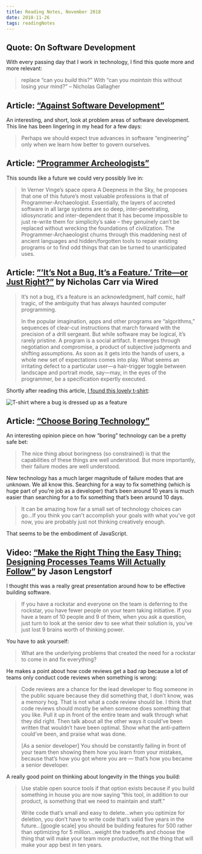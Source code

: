 ```yaml
---
title: Reading Notes, November 2018
date: 2018-11-26
tags: readingNotes
---
```


## Quote: On Software Development

With every passing day that I work in technology, I find this quote more and more relevant:

> replace “can you _build_ this?” With “can you _maintain_ this without losing your mind?” – Nicholas Gallagher

## Article: [“Against Software Development”](http://www.rntz.net/post/against-software-development.html)

An interesting, and short, look at problem areas of software development. This line has been lingering in my head for a few days:

> Perhaps we should expect true advances in software “engineering” only when we learn how better to govern ourselves.

## Article: [“Programmer Archeologists”](http://lambda-the-ultimate.org/node/4424)

This sounds like a future we could very possibly live in:

> In Verner Vinge’s space opera A Deepness in the Sky, he proposes that one of this future’s most valuable professions is that of Programmer-Archaeologist. Essentially, the layers of accreted software in all large systems are so deep, inter-penetrating, idiosyncratic and inter-dependent that it has become impossible to just re-write them for simplicity’s sake – they genuinely can’t be replaced without wrecking the foundations of civilization. The Programmer-Archaeologist churns through this maddening nest of ancient languages and hidden/forgotten tools to repair existing programs or to find odd things that can be turned to unanticipated uses.

## Article: [”’It’s Not a Bug, It’s a Feature.’ Trite—or Just Right?”](https://www.wired.com/story/its-not-a-bug-its-a-feature/) by Nicholas Carr via Wired

> It’s not a bug, it’s a feature is an acknowledgment, half comic, half tragic, of the ambiguity that has always haunted computer programming.
>
> In the popular imagination, apps and other programs are “algorithms,” sequences of clear-cut instructions that march forward with the precision of a drill sergeant. But while software may be logical, it’s rarely pristine. A program is a social artifact. It emerges through negotiation and compromise, a product of subjective judgments and shifting assumptions. As soon as it gets into the hands of users, a whole new set of expectations comes into play. What seems an irritating defect to a particular user—a hair-trigger ­toggle between landscape and portrait mode, say—may, in the eyes of the programmer, be a specification expertly executed.

Shortly after reading this article, [I found this lovely t-shirt](https://twitter.com/jimniels/status/1064547820496146433):

![T-shirt where a bug is dressed up as a feature](https://pbs.twimg.com/media/DsYIlegU0AAy9wC.jpg)

## Article: [“Choose Boring Technology”](http://mcfunley.com/choose-boring-technology)

An interesting opinion piece on how “boring” technology can be a pretty safe bet:

> The nice thing about boringness (so constrained) is that the capabilities of these things are well understood. But more importantly, their failure modes are well understood.

New technology has a much larger magnitude of failure modes that are unknown. We all know this. Searching for a way to fix something (which is huge part of you’re job as a developer) that’s been around 10 years is much easier than searching for a to fix something that’s been around 10 days.

> It can be amazing how far a small set of technology choices can go...If you think you can't accomplish your goals with what you've got now, you are probably just not thinking creatively enough.

That seems to be the embodiment of JavaScript.

## Video: [“Make the Right Thing the Easy Thing: Designing Processes Teams Will Actually Follow”](https://www.youtube.com/watch?v=xqT8e6_yzLg) by Jason Lengstorf

I thought this was a really great presentation around how to be effective building software.

> If you have a rockstar and everyone on the team is deferring to the rockstar, you have fewer people on your team taking initiative. If you have a team of 10 people and 9 of them, when you ask a question, just turn to look at the senior dev to see what their solution is, you’ve just lost 9 brains worth of thinking power.

You have to ask yourself:

> What are the underlying problems that created the need for a rockstar to come in and fix everything?

He makes a point about how code reviews get a bad rap because a lot of teams only conduct code reviews when something is wrong:

> Code reviews are a chance for the lead developer to flog someone in the public square because they did something that, I don’t know, was a memory hog. That is not what a code review should be. I think that code reviews should mostly be when someone does something that you like. Pull it up in front of the entire team and walk through what they did right. Then talk about all the other ways it could’ve been written that wouldn’t have been optimal. Show what the anti-pattern could’ve been, and praise what was done.
>
> [As a senior developer] You should be constantly failing in front of your team then showing them how you learn from your mistakes, because that’s how you got where you are — that’s how you became a senior developer.

A really good point on thinking about longevity in the things you build:

> Use stable open source tools if that option exists because if you build something in house you are now saying “this tool, in addition to our product, is something that we need to maintain and staff.”
>
> Write code that’s small and easy to delete...when you optimize for deletion, you don’t have to write code that’s valid five years in the future...[google scale] you should be building features for 500 rather than optimizing for 5 million...weight the tradeoffs and choose the thing that will make your team more productive, not the thing that will make your app best in ten years.
